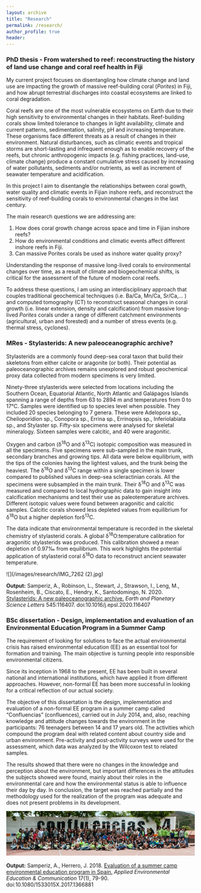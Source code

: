 ```yaml
---
layout: archive
title: "Research"
permalink: /research/
author_profile: true
header:
---
```


<h3>PhD thesis - From watershed to reef: reconstructing the history of land use change and coral reef health in Fiji</h3> 

My current project focuses on disentangling how climate change and land use are impacting the growth of massive reef-building coral (<i>Porites</i>) in Fiji, and how abrupt terrestrial discharges into coastal ecosystems are linked to coral degradation.

Coral reefs are one of the most vulnerable ecosystems on Earth due to their high sensitivity to environmental changes in their habitats. Reef-building corals show limited tolerance to changes in light availability, climate and current patterns, sedimentation, salinity, pH and increasing temperature. These organisms face different threats as a result of changes in their environment. Natural disturbances, such as climatic events and tropical storms are short-lasting and infrequent enough as to enable recovery of the reefs, but chronic anthropogenic impacts (e.g. fishing practices, land-use, climate change) produce a constant cumulative stress caused by increasing of water pollutants, sediments and/or nutrients, as well as increment of seawater temperature and acidification. 

In this project I aim to disentangle the relationships between coral gowth, water quality and climatic events in Fijian inshore reefs, and reconstruct the sensitivity of reef-building corals to environmental changes in the last century. 

The main research questions we are addressing are: 
  1.	How does coral growth change across space and time in Fijian inshore reefs?
  2.	How do environmental conditions and climatic events affect different inshore reefs in Fiji. 
  3.	Can massive Porites corals be used as inshore water quality proxy?

Understanding the response of massive long-lived corals to environmental changes over time, as a result of climate and biogeochemical shifts, is critical for the assessment of the future of modern coral reefs. 

To address these questions, I am using an interdisciplinary approach that couples traditional geochemical techniques (i.e. Ba/Ca, Mn/Ca, Sr/Ca,… ) and computed tomography (CT) to reconstruct seasonal changes in coral growth (i.e. linear extension, density and calcification) from massive long-lived <i>Porites</i> corals under a range of different catchment environments (agricultural, urban and forested) and a number of stress events (e.g. thermal stress, cyclones).


<h3>MRes - Stylasterids: A new paleoceanographic archive?</h3>

Stylasterids are a commonly found deep-sea coral taxon that build their skeletons from either calcite or aragonite (or both). Their potential as paleoceanographic archives remains unexplored and robust geochemical proxy data collected from modern specimens is very limited. 

Ninety-three stylasterids were selected from locations including the Southern Ocean, Equatorial Atlantic, North Atlantic and Galápagos Islands spanning a range of depths from 63 to 2894 m and temperatures from 0 to 17°C. Samples were identified up to species level when possible. They included 20 species belonging to 7 genera. These were Adelopora sp., Cheiloporidion sp., Conopora sp., Errina sp., Errinopsis sp., Inferiolabiata sp., and Stylaster sp. Fifty-six specimens were analysed for skeletal mineralogy. Sixteen samples were calcitic, and 40 were aragonitic. 

Oxygen and carbon (δ<sup>18</sup>O and δ<sup>13</sup>C) isotopic composition was measured in all the specimens. Five specimens were sub-sampled in the main trunk, secondary branches and growing tips. All data were below equilibrium, with the tips of the colonies having the lightest values, and the trunk being the heaviest. The δ<sup>18</sup>O and δ<sup>13</sup>C range within a single specimen is lower compared to published values in deep-sea scleractinian corals. All the specimens were subsampled in the main trunk. Their δ<sup>18</sup>O and δ<sup>13</sup>C was measured and compared to local hydrographic data to gain insight into calcification mechanisms and test their use as paleotemperature archives. Different isotopic values were found between aragonitic and calcitic samples. Calcitic corals showed less depleted values from equilibrium for δ<sup>18</sup>O but a higher depletion forδ<sup>13</sup>C. 

<p>The data indicate that environmental temperature is recorded in the skeletal chemistry of stylasterid corals. A global δ<sup>18</sup>O:temperature calibration for aragonitic stylasterids was produced. This calibration showed a mean depletion of 0.97‰ from equilibrium. This work highlights the potential application of stylasterid coral δ<sup>18</sup>O data to reconstruct ancient seawater temperature.</p>

![](/images/research/IMG_7262 (2).jpg)
  
<b>Output:</b> Samperiz, A., Robinson, L., Stewart, J., Strawson, I., Leng, M., Rosenheim, B., Ciscato, E., Hendry, K., Santodomingo, N. 2020.  <a href='https://doi.org/10.1016/j.epsl.2020.116407'>Stylasterids: A new paleoceanographic archive.</a> <i>Earth and Planetary Science Letters</i> 545:116407. doi:10.1016/j.epsl.2020.116407

<h3>BSc dissertation - Design, implementation and evaluation of an Environmental Education Program in a Summer Camp</h3>

The requirement of looking for solutions to face the actual environmental crisis has raised environmental education (EE) as an essential tool for formation and training. The main objective is turning people into responsible environmental citizens. 

Since its inception in 1968 to the present, EE has been built in several national and international institutions, which have applied it from different approaches. However, non-formal EE has been more successful in looking for a critical reflection of our actual society. 

The objective of this dissertation is the design, implementation and evaluation of a non-formal EE program in a summer camp called “Confluencias” (confluences), carried out in July 2014, and, also, reaching knowledge and attitude changes towards the environment in the participants: 76 teenagers between 14 and 17 years old. The activities which compound the program deal with related content about country side and urban environment. Pre-activity and post-activity surveys were used for the assessment, which data was analyzed by the Wilcoxon test to related samples. 

The results showed that there were no changes in the knowledge and perception about the environment, but important differences in the attitudes the subjects showed were found, mainly about their roles in the environmental care and how the environmental status is able to influence their day by day. In conclusion, the target was reached partially and the methodology used for the realization of the program was adequate and does not present problems in its development.

![](/images/research/condflu.png)

<b>Output:</b> Samperiz, A., Herrero, J. 2018.  <a href='https://doi.org/10.1080/1533015X.2017.1366881'>Evaluation of a summer camp environmental education program in Spain.</a> <i>Applied Environmental Education & Communication</i> 17(1), 79-90. doi:10.1080/1533015X.2017.1366881
<nbsp>
